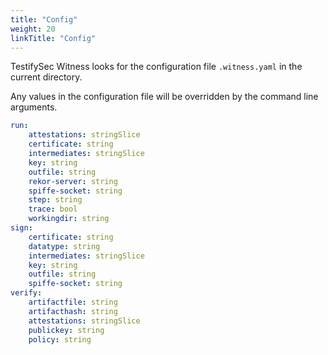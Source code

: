 ```yaml
---
title: "Config"
weight: 20
linkTitle: "Config"
---
```


TestifySec Witness looks for the configuration file `.witness.yaml` in the current directory.

Any values in the configuration file will be overridden by the command line arguments.

```yaml
run:
    attestations: stringSlice
    certificate: string
    intermediates: stringSlice
    key: string
    outfile: string
    rekor-server: string
    spiffe-socket: string
    step: string
    trace: bool
    workingdir: string
sign:
    certificate: string
    datatype: string
    intermediates: stringSlice
    key: string
    outfile: string
    spiffe-socket: string
verify:
    artifactfile: string
    artifacthash: string
    attestations: stringSlice
    publickey: string
    policy: string
```
